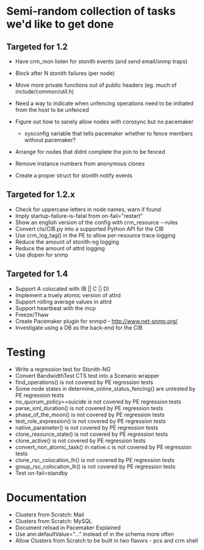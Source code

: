 # Semi-random collection of tasks we'd like to get done

## Targeted for 1.2
- Have crm_mon listen for stonith events (and send email/snmp traps)
- Block after N stonith failures (per node)
- Move more private functions out of public headers (eg. much of include/common/util.h)

- Need a way to indicate when unfencing operations need to be initiated from the host to be unfenced

- Figure out how to sanely allow nodes with corosync but no pacemaker
  - sysconfig variable that tells pacemaker whether to fence members without pacemaker?
- Arrange for nodes that didnt complete the join to be fenced

- Remove instance numbers from anonymous clones
- Create a proper struct for stonith notify events

## Targeted for 1.2.x

- Check for uppercase letters in node names, warn if found
- Imply startup-failure-is-fatal from on-fail="restart" 
- Show an english version of the config with crm_resource --rules
- Convert cts/CIB.py into a supported Python API for the CIB
- Use crm_log_tag() in the PE to allow per-resource trace logging
- Reduce the amount of stonith-ng logging
- Reduce the amount of attrd logging
- Use dlopen for snmp


## Targeted for 1.4

- Support A colocated with (B || C || D)
- Implement a truely atomic version of attrd
- Support rolling average values in attrd
- Support heartbeat with the mcp
- Freeze/Thaw
- Create Pacemaker plugin for snmpd - http://www.net-snmp.org/
- Investigate using a DB as the back-end for the CIB

# Testing
- Write a regression test for Stonith-NG
- Convert BandwidthTest CTS test into a Scenario wrapper
- find_operations() is not covered by PE regression tests
- Some node states in determine_online_status_fencing() are untested by PE regression tests
- no_quorum_policy==suicide is not covered by PE regression tests
- parse_xml_duration() is not covered by PE regression tests
- phase_of_the_moon() is not covered by PE regression tests
- test_role_expression() is not covered by PE regression tests
- native_parameter() is not covered by PE regression tests
- clone_resource_state() is not covered by PE regression tests
- clone_active() is not covered by PE regression tests
- convert_non_atomic_task() in native.c is not covered by PE regression tests
- clone_rsc_colocation_lh() is not covered by PE regression tests
- group_rsc_colocation_lh() is not covered by PE regression tests
- Test on-fail=standby

# Documentation
- Clusters from Scratch: Mail
- Clusters from Scratch: MySQL
- Document reload in Pacemaker Explained
- Use ann:defaultValue="..." instead of <optional> in the schema more often
- Allow Clusters from Scratch to be built in two flavors - pcs and crm shell
